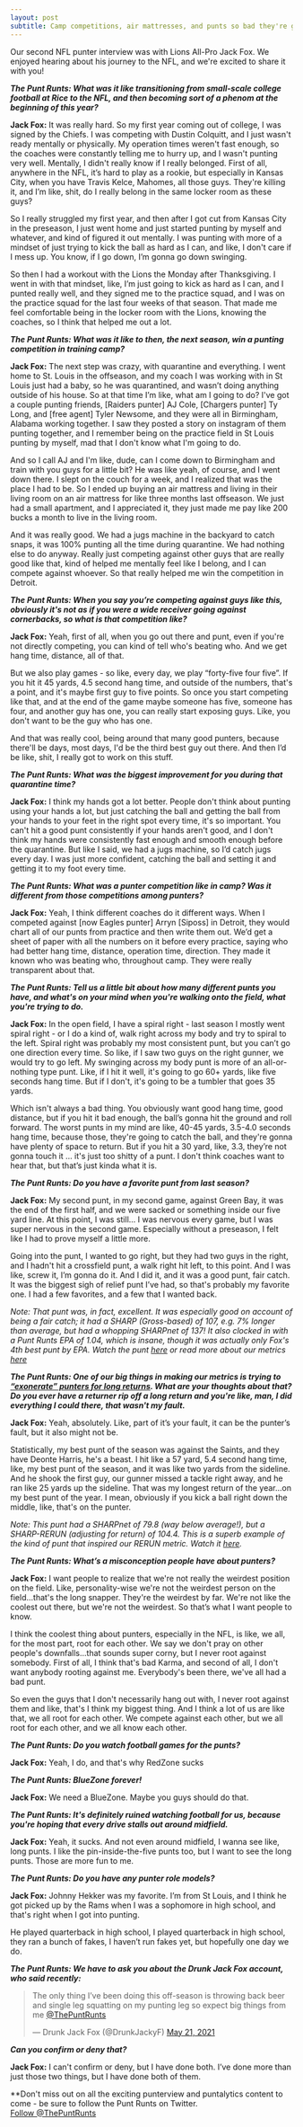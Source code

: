 ```yaml
---
layout: post
subtitle: Camp competitions, air mattresses, and punts so bad they're good
---
```


Our second NFL punter interview was with Lions All-Pro Jack Fox. We enjoyed hearing about his journey to the NFL, and we're excited to share it with you!

***The Punt Runts: What was it like transitioning from small-scale college football at Rice to the NFL, and then becoming sort of a phenom at the beginning of this year?***

**Jack Fox:** It was really hard. So my first year coming out of college, I was signed by the Chiefs. I was competing with Dustin Colquitt, and I just wasn't ready mentally or physically. My operation times weren't fast enough, so the coaches were constantly telling me to hurry up, and I wasn't punting very well. Mentally, I didn't really know if I really belonged. First of all, anywhere in the NFL, it’s hard to play as a rookie, but especially in Kansas City, when you have Travis Kelce, Mahomes, all those guys. They're killing it, and I’m like, shit, do I really belong in the same locker room as these guys?

So I really struggled my first year, and then after I got cut from Kansas City in the preseason, I just went home and just started punting by myself and whatever, and kind of figured it out mentally. I was punting with more of a mindset of just trying to kick the ball as hard as I can, and like, I don't care if I mess up. You know, if I go down, I’m gonna go down swinging.

So then I had a workout with the Lions the Monday after Thanksgiving. I went in with that mindset, like, I’m just going to kick as hard as I can, and I punted really well, and they signed me to the practice squad, and I was on the practice squad for the last four weeks of that season. That made me feel comfortable being in the locker room with the Lions, knowing the coaches, so I think that helped me out a lot.

***The Punt Runts: What was it like to then, the next season, win a punting competition in training camp?***

**Jack Fox:** The next step was crazy, with quarantine and everything. I went home to St. Louis in the offseason, and my coach I was working with in St Louis just had a baby, so he was quarantined, and wasn’t doing anything outside of his house. So at that time I’m like, what am I going to do? I've got a couple punting friends, [Raiders punter] AJ Cole, [Chargers punter] Ty Long, and [free agent] Tyler Newsome, and they were all in Birmingham, Alabama working together. I saw they posted a story on instagram of them punting together, and I remember being on the practice field in St Louis punting by myself, mad that I don't know what I'm going to do.

And so I call AJ and I'm like, dude, can I come down to Birmingham and train with you guys for a little bit? He was like yeah, of course, and I went down there. I slept on the couch for a week, and I realized that was the place I had to be. So I ended up buying an air mattress and living in their living room on an air mattress for like three months last offseason. We just had a small apartment, and I appreciated it, they just made me pay like 200 bucks a month to live in the living room.

And it was really good. We had a jugs machine in the backyard to catch snaps, it was 100% punting all the time during quarantine. We had nothing else to do anyway. Really just competing against other guys that are really good like that, kind of helped me mentally feel like I belong, and I can compete against whoever. So that really helped me win the competition in Detroit.

***The Punt Runts: When you say you’re competing against guys like this, obviously it's not as if you were a wide receiver going against cornerbacks, so what is that competition like?***

**Jack Fox:** Yeah, first of all, when you go out there and punt, even if you're not directly competing, you can kind of tell who's beating who. And we get hang time, distance, all of that.

But we also play games - so like, every day, we play “forty-five four five”. If you hit it 45 yards, 4.5 second hang time, and outside of the numbers, that's a point, and it's maybe first guy to five points. So once you start competing like that, and at the end of the game maybe someone has five, someone has four, and another guy has one, you can really start exposing guys. Like, you don't want to be the guy who has one.

And that was really cool, being around that many good punters, because there'll be days, most days, I'd be the third best guy out there. And then I’d be like, shit, I really got to work on this stuff.

***The Punt Runts: What was the biggest improvement for you during that quarantine time?***

**Jack Fox:** I think my hands got a lot better. People don't think about punting using your hands a lot, but just catching the ball and getting the ball from your hands to your feet in the right spot every time, it's so important. You can't hit a good punt consistently if your hands aren't good, and I don't think my hands were consistently fast enough and smooth enough before the quarantine. But like I said, we had a jugs machine, so I’d catch jugs every day. I was just more confident, catching the ball and setting it and getting it to my foot every time.

***The Punt Runts: What was a punter competition like in camp? Was it different from those competitions among punters?***

**Jack Fox:** Yeah, I think different coaches do it different ways. When I competed against [now Eagles punter] Arryn [Siposs] in Detroit, they would chart all of our punts from practice and then write them out. We’d get a sheet of paper with all the numbers on it before every practice, saying who had better hang time, distance, operation time, direction. They made it known who was beating who, throughout camp. They were really transparent about that.

***The Punt Runts: Tell us a little bit about how many different punts you have, and what's on your mind when you're walking onto the field, what you're trying to do.***

**Jack Fox:** In the open field, I have a spiral right - last season I mostly went spiral right - or I do a kind of, walk right across my body and try to spiral to the left. Spiral right was probably my most consistent punt, but you can’t go one direction every time. So like, if I saw two guys on the right gunner, we would try to go left. My swinging across my body punt is more of an all-or-nothing type punt. Like, if I hit it well, it's going to go 60+ yards, like five seconds hang time. But if I don't, it's going to be a tumbler that goes 35 yards. 

Which isn't always a bad thing. You obviously want good hang time, good distance, but if you hit it bad enough, the ball’s gonna hit the ground and roll forward. The worst punts in my mind are like, 40-45 yards, 3.5-4.0 seconds hang time, because those, they're going to catch the ball, and they're gonna have plenty of space to return. But if you hit a 30 yard, like, 3.3, they’re not gonna touch it … it's just too shitty of a punt. I don't think coaches want to hear that, but that’s just kinda what it is.

***The Punt Runts: Do you have a favorite punt from last season?***

**Jack Fox:** My second punt, in my second game, against Green Bay, it was the end of the first half, and we were sacked or something inside our five yard line. At this point, I was still... I was nervous every game, but I was super nervous in the second game. Especially without a preseason, I felt like I had to prove myself a little more.

Going into the punt, I wanted to go right, but they had two guys in the right, and I hadn't hit a crossfield punt, a walk right hit left, to this point. And I was like, screw it, I’m gonna do it. And I did it, and it was a good punt, fair catch. It was the biggest sigh of relief punt I’ve had, so that's probably my favorite one. I had a few favorites, and a few that I wanted back.

*Note: That punt was, in fact, excellent. It was especially good on account of being a fair catch; it had a SHARP (Gross-based) of 107, e.g. 7% longer than average, but had a whopping SHARPnet of 137! It also clocked in with a Punt Runts EPA of 1.04, which is insane, though it was actually only Fox's 4th best punt by EPA. Watch the punt [here](https://youtu.be/-iRwoP8IlfI?t=95) or read more about our metrics [here](https://puntalytics.github.io/metrics.html)*

***The Punt Runts: One of our big things in making our metrics is trying to [“exonerate” punters for long returns](https://www.opensourcefootball.com/posts/2020-08-21-rerun-exonerating-punters-for-large-returns/). What are your thoughts about that? Do you ever have a returner rip off a long return and you're like, man, I did everything I could there, that wasn't my fault.***

**Jack Fox:** Yeah, absolutely. Like, part of it’s your fault, it can be the punter’s fault, but it also might not be.

Statistically, my best punt of the season was against the Saints, and they have Deonte Harris, he's a beast. I hit like a 57 yard, 5.4 second hang time, like, my best punt of the season, and it was like two yards from the sideline. And he shook the first guy, our gunner missed a tackle right away, and he ran like 25 yards up the sideline. That was my longest return of the year...on my best punt of the year. I mean, obviously if you kick a ball right down the middle, like, that's on the punter.

*Note: This punt had a SHARPnet of 79.8 (way below average!), but a SHARP-RERUN (adjusting for return) of 104.4. This is a superb example of the kind of punt that inspired our RERUN metric. Watch it [here](https://youtu.be/z6-QNcLg3Ug?t=293).*

***The Punt Runts: What’s a misconception people have about punters?***

**Jack Fox:** I want people to realize that we're not really the weirdest position on the field. Like, personality-wise we're not the weirdest person on the field…that's the long snapper. They're the weirdest by far. We're not like the coolest out there, but we're not the weirdest. So that’s what I want people to know.

I think the coolest thing about punters, especially in the NFL, is like, we all, for the most part, root for each other. We say we don't pray on other people's downfalls...that sounds super corny, but I never root against somebody. First of all, I think that's bad Karma, and second of all, I don't want anybody rooting against me. Everybody's been there, we've all had a bad punt.

So even the guys that I don't necessarily hang out with, I never root against them and like, that's I think my biggest thing.  And I think a lot of us are like that, we all root for each other. We compete against each other, but we all root for each other, and we all know each other.

***The Punt Runts: Do you watch football games for the punts?***

**Jack Fox:** Yeah, I do, and that's why RedZone sucks

***The Punt Runts: BlueZone forever!***

**Jack Fox:** We need a BlueZone. Maybe you guys should do that.

***The Punt Runts: It's definitely ruined watching football for us, because you're hoping that every drive stalls out around midfield.***

**Jack Fox:** Yeah, it sucks. And not even around midfield, I wanna see like, long punts. I like the pin-inside-the-five punts too, but I want to see the long punts. Those are more fun to me.

***The Punt Runts: Do you have any punter role models?***

**Jack Fox:** Johnny Hekker was my favorite. I’m from St Louis, and I think he got picked up by the Rams when I was a sophomore in high school, and that's right when I got into punting.

He played quarterback in high school, I played quarterback in high school, they ran a bunch of fakes, I haven’t run fakes yet, but hopefully one day we do.

***The Punt Runts: We have to ask you about the Drunk Jack Fox account, who said recently:*** 
<blockquote class="twitter-tweet" data-conversation="none" data-theme="light"><p lang="en" dir="ltr">The only thing I’ve been doing this off-season is throwing back beer and single leg squatting on my punting leg so expect big things from me <a href="https://twitter.com/ThePuntRunts?ref_src=twsrc%5Etfw">@ThePuntRunts</a></p>&mdash; Drunk Jack Fox (@DrunkJackyF) <a href="https://twitter.com/DrunkJackyF/status/1395771355874873347?ref_src=twsrc%5Etfw">May 21, 2021</a></blockquote> <script async src="https://platform.twitter.com/widgets.js" charset="utf-8"></script>  
  
***Can you confirm or deny that?***

**Jack Fox:** I can't confirm or deny, but I have done both. I’ve done more than just those two things, but I have done both of them.

**Don't miss out on all the exciting punterview and puntalytics content to come - be sure to follow the Punt Runts on Twitter.  
<a href="https://twitter.com/ThePuntRunts?ref_src=twsrc%5Etfw" class="twitter-follow-button" data-show-count="false">Follow @ThePuntRunts</a><script async src="https://platform.twitter.com/widgets.js" charset="utf-8"></script>  
